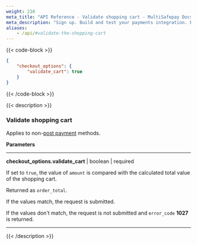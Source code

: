 ```yaml
---
weight: 210
meta_title: "API Reference - Validate shopping cart - MultiSafepay Docs"
meta_description: "Sign up. Build and test your payments integration. Explore our products and services. Use our API Reference, SDKs, and wrappers. Get support."
aliases:
    - /api/#validate-the-shopping-cart
---
```

{{< code-block >}}

```json 
{
    "checkout_options": {
        "validate_cart": true
    }
}
```

{{< /code-block >}}

{{< description >}}

### Validate shopping cart

Applies to non-[post payment](/payments/methods/billing-suite/) methods.

**Parameters**

----------------
**checkout_options.validate_cart** | boolean | required

If set to `true`, the value of `amount` is compared with the calculated total value of the shopping cart.  

Returned as `order_total`.

If the values match, the request is submitted.

If the values don't match, the request is not submitted and `error_code` **1027** is returned.

----------------

{{< /description >}}
